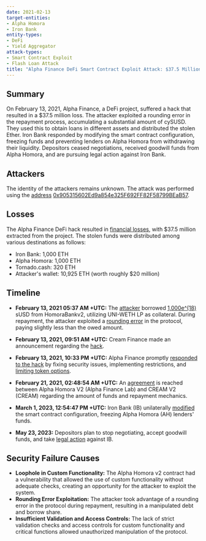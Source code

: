 ```yaml
---
date: 2021-02-13
target-entities: 
- Alpha Homora
- Iron Bank
entity-types:
- DeFi
- Yield Aggregator
attack-types:
- Smart Contract Exploit
- Flash Loan Attack
title: "Alpha Finance DeFi Smart Contract Exploit Attack: $37.5 Million Exploited"
---
```



## Summary

On February 13, 2021, Alpha Finance, a DeFi project, suffered a hack that resulted in a $37.5 million loss. The attacker exploited a rounding error in the repayment process, accumulating a substantial amount of cySUSD. They used this to obtain loans in different assets and distributed the stolen Ether. Iron Bank responded by modifying the smart contract configuration, freezing funds and preventing lenders on Alpha Homora from withdrawing their liquidity. Depositors ceased negotiations, received goodwill funds from Alpha Homora, and are pursuing legal action against Iron Bank.

## Attackers

The identity of the attackers remains unknown. The attack was performed using the [address](https://twitter.com/josebaredes/status/1360476183373242370) [0x905315602Ed9a854e325F692FF82F58799BEaB57](https://etherscan.io/address/0x905315602ed9a854e325f692ff82f58799beab57).

 ## Losses

The Alpha Finance DeFi hack resulted in [financial losses](https://cryptobriefing.com/alpha-finance-suffers-37-5-million-loss-major-attack/), with $37.5 million extracted from the project. The stolen funds were distributed among various destinations as follows:

  + Iron Bank: 1,000 ETH
  + Alpha Homora: 1,000 ETH
  + Tornado.cash:  320 ETH 
  + Attacker's wallet: 10,925 ETH (worth roughly $20 million)

## Timeline

- **February 13, 2021 05:37 AM +UTC:** 
The [attacker](https://etherscan.io/address/0x905315602ed9a854e325f692ff82f58799beab57) borrowed [1,000e^(18)](https://www.quadrigainitiative.com/casestudy/alphahomorahack.php) sUSD from HomoraBankv2, utilizing UNI-WETH LP as collateral. During repayment, the attacker exploited a [rounding error](https://www.halborn.com/blog/post/explained-the-alpha-homora-defi-hack-feb-2021) in the protocol, paying slightly less than the owed amount.

- **February 13, 2021, 09:51 AM +UTC:** Cream Finance made an announcement regarding the [hack](https://twitter.com/CreamdotFinance/status/1360537996995354625).

- **February 13, 2021, 10:33 PM +UTC:** 
Alpha Finance promptly [responded to the hack](https://twitter.com/stellaxyz_/status/1360673348590530562) by fixing security issues, implementing restrictions, and [limiting token options](https://blog.alphaventuredao.io/alpha-homora-v2-post-mortem/).

- **February 21, 2021, 02:48:54 AM +UTC:**
An [agreement](https://etherscan.io/address/0x141e0541d87c6cbdbf2a6a8104248b4b922f629e) is reached between Alpha Homora V2 (Alpha Finance Lab) and CREAM V2 (CREAM) regarding the amount of funds and repayment mechanics.

- **March 1, 2023, 12:54:47 PM +UTC:** 
Iron Bank (IB) unilaterally [modified](https://etherscan.io/tx/0xe5e0497f736c61521dda09b2230283f1ad6dafcf2f088ec9065a19b579fb4bc5) the smart contract configuration, freezing Alpha Homora (AH) lenders' funds. 

- **May 23, 2023:** 
Depositors plan to stop negotiating, accept goodwill funds, and take [legal action](https://blog.alphaventuredao.io/iron-bank-and-alpha-homora-conflict-summarized/) against IB.

## Security Failure Causes

- **Loophole in Custom Functionality:** The Alpha Homora v2 contract had a vulnerability that allowed the use of custom functionality without adequate checks, creating an opportunity for the attacker to exploit the system.
- **Rounding Error Exploitation:** The attacker took advantage of a rounding error in the protocol during repayment, resulting in a manipulated debt and borrow share.
- **Insufficient Validation and Access Controls:** The lack of strict validation checks and access controls for custom functionality and critical functions allowed unauthorized manipulation of the protocol.
